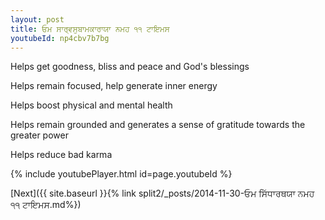 ```yaml
---
layout: post
title: ਓਮ ਸਾਰ੍ਵਸੁਬਾਮਕਾਰਾਯਾ ਨਮਹ ੧੧ ਟਾਇਮਸ
youtubeId: np4cbv7b7bg
---
```

 
 
Helps get goodness, bliss and peace and God's blessings
 
Helps remain focused, help generate inner energy 
 
Helps boost physical and mental health 
 
Helps remain grounded and generates a sense of gratitude towards the greater power 
 
Helps reduce bad karma
 
 
 
 


{% include youtubePlayer.html id=page.youtubeId %}
 
[Next]({{ site.baseurl }}{% link  split2/_posts/2014-11-30-ਓਮ ਸਿੱਧਾਰਥਯਾ ਨਮਹ ੧੧ ਟਾਇਮਸ.md%})
 
